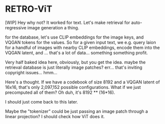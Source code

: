 # RETRO-ViT
[WIP] Hey why not? It worked for text. Let's make retrieval for auto-regressive image generation a thing.

for the database, let's use CLIP embeddings for the image keys, and VQGAN tokens for the values. So for a given input text, we e.g. query laion for a handful of images with nearby CLIP embeddings, encode them into the VQGAN latent, and ... that's a lot of data... something something profit. 

Very half baked idea here, obviously, but you get the idea. maybe the retrieval database is just literally image patches? err... that's inviting copyright issues... hmm...

Here's a thought. If we have a codebook of size 8192 and a VQGAN latent of 16x16, that's only 2,097,152 possible configurations. What if we just precomputed all of them? Oh duh, it's 8192 ** (16*16). 

I should just come back to this later.

Maybe the "tokenizer" could be just passing an image patch through a linear projection? I should check how ViT does it.
